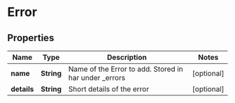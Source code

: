 

# Error


## Properties

Name | Type | Description | Notes
------------ | ------------- | ------------- | -------------
**name** | **String** | Name of the Error to add. Stored in har under _errors |  [optional]
**details** | **String** | Short details of the error |  [optional]



